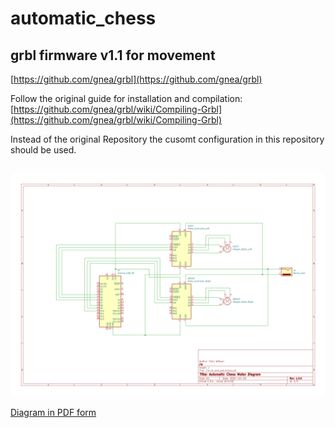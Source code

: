 # automatic_chess

## grbl firmware v1.1 for movement

[https://github.com/gnea/grbl](https://github.com/gnea/grbl)

Follow the original guide for installation and compilation: [https://github.com/gnea/grbl/wiki/Compiling-Grbl](https://github.com/gnea/grbl/wiki/Compiling-Grbl)

Instead of the original Repository the cusomt configuration in this repository should be used.


##
<img src="./circuit_diagrams/Motor_Diagram.png">

[Diagram in PDF form](./circuit_diagrams/Motor_Diagram.pdf)